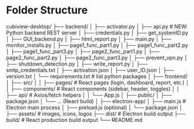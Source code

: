 # Folder Structure
cubiview-desktop/
├── backend/
│   ├── activator.py
│   ├── api.py                # NEW: Python backend REST server 
│   ├── credentials.py
│   ├── get_systemID.py
│   ├── GUI_backend.py
│   ├── html_report.py
│   ├── main.py
│   ├── monitor_installs.py
│   ├── page1_func_part1.py
│   ├── page1_func_part2.py
│   ├── page1_func_part3.py
│   ├── page2_func_part1.py
│   ├── page2_func_part2.py
│   ├── page2_func_part3.py
│   ├── prevent_vpn.py
│   ├── shutdown_detection.py
│   ├── write_report.py
│   ├── smtp_credentials.txt
│   ├── activation.json
│   ├── user_ID.json
│   ├── version.txt
│   └── requirements.txt      # list python packages
│
├── frontend/
│   ├── src/
│   │   ├── pages/            # React pages (login, dashboard, report, etc.)
│   │   ├── components/       # React components (sidebar, header, toggles)
│   │   ├── api/              # Axios/fetch helpers
│   │   └── App.js
│   ├── public/
│   ├── package.json
│   └── ... (React build)
│
├── electron-app/
│   ├── main.js               # Electron main process
│   ├── preload.js (optional)
│   └── package.json
│
├── assets/                   # images, icons, logos
├── dist/                     # Electron build output
├── build/                    # React production build output
└── README.md

